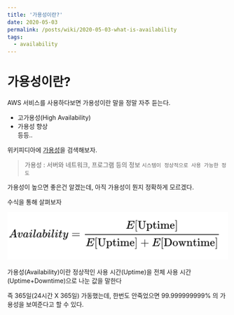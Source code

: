 ```yaml
---
title: '가용성이란?'
date: 2020-05-03  
permalink: /posts/wiki/2020-05-03-what-is-availability
tags:
  - availability
---
```


# 가용성이란?

AWS 서비스를 사용하다보면 가용성이란 말을 정말 자주 듣는다.
- 고가용성(High Availability)
- 가용성 향상  
등등..

위키피디아에 [가용성](https://ko.wikipedia.org/wiki/%EA%B0%80%EC%9A%A9%EC%84%B1)을 검색해보자.
> 가용성 : 서버와 네트워크, 프로그램 등의 정보 `시스템이 정상적으로 사용 가능한 정도`

가용성이 높으면 좋은건 알겠는데, 아직 가용성이 뭔지 정확하게 모르겠다.

수식을 통해 살펴보자

![](/assets/2020-05-03-what-is-availability_175911.png)

가용성(Availability)이란 정상적인 사용 시간(Uptime)을 전체 사용 시간(Uptime+Downtime)으로 나눈 값을 말한다

즉 365일(24시간 X 365일) 가동했는데, 한번도 안죽었으면 99.999999999% 의 가용성을 보여준다고 할 수 있다.